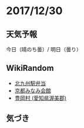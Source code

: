 # 2017/12/30

## 天気予報

今日（晴のち曇）/ 明日（曇り）

## WikiRandom

* [北九州駅弁当](https://ja.wikipedia.org/wiki/%E5%8C%97%E4%B9%9D%E5%B7%9E%E9%A7%85%E5%BC%81%E5%BD%93)
* [京都みなみ会館](https://ja.wikipedia.org/wiki/%E4%BA%AC%E9%83%BD%E3%81%BF%E3%81%AA%E3%81%BF%E4%BC%9A%E9%A4%A8)
* [豊岡村 (愛知県渥美郡)](https://ja.wikipedia.org/wiki/%E8%B1%8A%E5%B2%A1%E6%9D%91_%28%E6%84%9B%E7%9F%A5%E7%9C%8C%E6%B8%A5%E7%BE%8E%E9%83%A1%29)

## 気づき

